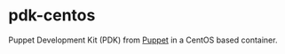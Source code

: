 # pdk-centos

Puppet Development Kit (PDK) from [Puppet](https://www.puppet.com) in a CentOS based container.
